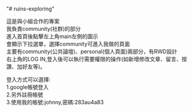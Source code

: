 "# ruins-exploring" 

這是與小組合作的專案  
我負責community(社群)的部分  
進入首頁後點擊左上角main左側的圖示  
會顯示下拉選單，選擇community可進入我做的頁面  
主要有community(公共論壇)、personal(個人頁面)兩部分，有RWD設計  
右上角的LOG IN,登入後可以執行需要權限的操作(如新增修改文章、留言、按讚、加好友等)。  
  
登入方式可以選擇:  
1.google帳號登入  
2.另外註冊帳號  
3.使用我的帳號:johnny,密碼:283au4a83
